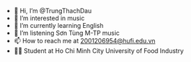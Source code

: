 - 👋 Hi, I’m @TrungThachDau
- 👀 I’m interested in music
- 🌱 I’m currently learning English
- 💞️ I’m listening Sơn Tùng M-TP music
- 📫 How to reach me at 2001206954@hufi.edu.vn
- 🧑‍🎓 Student at Ho Chi Minh City University of Food Industry
<!---
TrungThachDau/TrungThachDau is a ✨ special ✨ repository because its `README.md` (this file) appears on your GitHub profile.
You can click the Preview link to take a look at your changes.
--->
